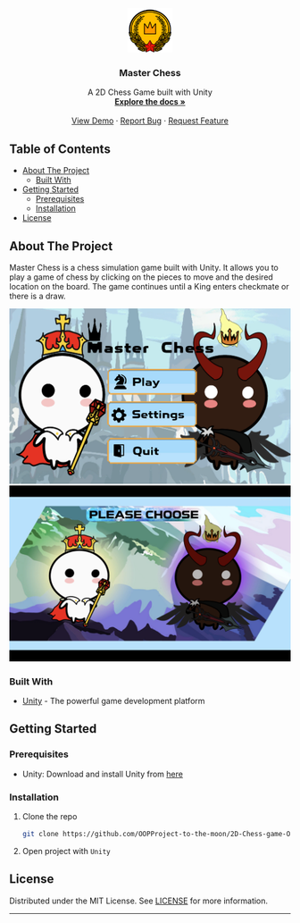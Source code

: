 <!-- PROJECT LOGO -->
<p align="center">
  <a href="https://github.com/OOPProject-to-the-moon/2D-Chess-game-OOP-Project">
    <img src="Assets/Sprites/Pieces fantasy/medal.png" alt="Logo" width="80" height="80">
  </a>

<h3 align="center">Master Chess</h3>

  <p align="center">
    A 2D Chess Game built with Unity
    <br />
    <a href="https://github.com/OOPProject-to-the-moon/2D-Chess-game-OOP-Project"><strong>Explore the docs »</strong></a>
    <br />
    <br />
    <a href="https://github.com/CSCMU-65s/master-chess/tree/main/Var/Screenshot">View Demo</a>
    ·
    <a href="https://github.com/OOPProject-to-the-moon/2D-Chess-game-OOP-Project/issues">Report Bug</a>
    ·
    <a href="https://github.com/OOPProject-to-the-moon/2D-Chess-game-OOP-Project/issues">Request Feature</a>
  </p>

<!-- TABLE OF CONTENTS -->
## Table of Contents
- [About The Project](#about-the-project)
    - [Built With](#built-with)
- [Getting Started](#getting-started)
    - [Prerequisites](#prerequisites)
    - [Installation](#installation)
- [License](#license)

<!-- ABOUT THE PROJECT -->
## About The Project
Master Chess is a chess simulation game built with Unity. It allows you to play a game of chess by clicking on the pieces to move and the desired location on the board. The game continues until a King enters checkmate or there is a draw.

![Main scene](Var/Screenshot/Main.png)
![Select Player](Var/Screenshot/SelectColor.png)


### Built With

* [Unity](https://unity.com) - The powerful game development platform


<!-- GETTING STARTED -->
## Getting Started

### Prerequisites
- Unity: Download and install Unity from [here](https://unity.com/download)

### Installation
1. Clone the repo
   ```sh
   git clone https://github.com/OOPProject-to-the-moon/2D-Chess-game-OOP-Project.git
   ```
2. Open project with `Unity`

<!-- LICENSE -->
## License

Distributed under the MIT License. See [LICENSE](LICENSE) for more information.

---